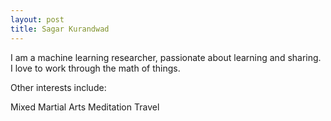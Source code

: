 ```yaml
---
layout: post
title: Sagar Kurandwad
---
```


I am a machine learning researcher, passionate about learning and sharing. I love to work through the math of things.

Other interests include:

Mixed Martial Arts
Meditation
Travel
